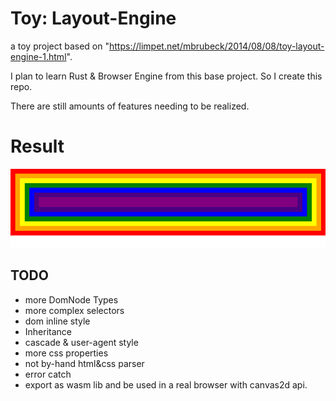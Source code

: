 # Toy: Layout-Engine

a toy project based on "https://limpet.net/mbrubeck/2014/08/08/toy-layout-engine-1.html".

I plan to learn Rust & Browser Engine from this base project. So I create this repo. 

There are still amounts of features needing to be realized.


# Result 

![result](./result.png)

## TODO

- more DomNode Types
- more complex selectors
- dom inline style
- Inheritance
- cascade & user-agent style
- more css properties
- not by-hand html&css parser 
- error catch
- export as wasm lib and be used in a real browser with canvas2d api.


